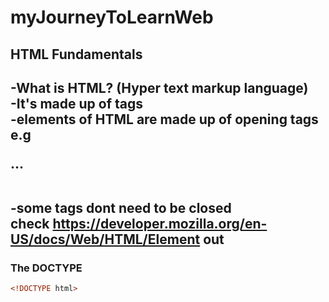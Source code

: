 # myJourneyToLearnWeb

## HTML Fundamentals 
-What is HTML? (Hyper text markup language) <br>
-It's made up of tags <br>
-elements of HTML are made up of opening tags <br>
e.g <p>...</p>  <br>
-some tags dont need to be closed <br>
check https://developer.mozilla.org/en-US/docs/Web/HTML/Element out 
---------------------------------------------------------------------
### The DOCTYPE
```HTML
<!DOCTYPE html>
```

  
